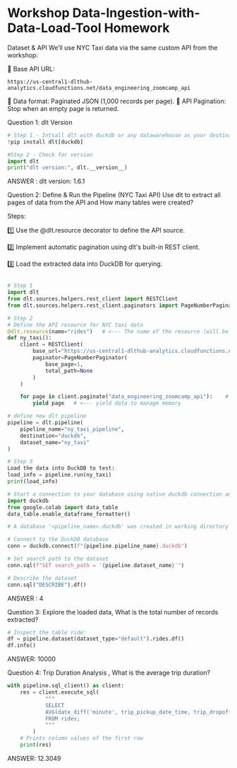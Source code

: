 # Workshop Data-Ingestion-with-Data-Load-Tool Homework

Dataset & API
We’ll use NYC Taxi data via the same custom API from the workshop:

🔹 Base API URL:
```
https://us-central1-dlthub-analytics.cloudfunctions.net/data_engineering_zoomcamp_api
```
🔹 Data format: Paginated JSON (1,000 records per page).
🔹 API Pagination: Stop when an empty page is returned.

Question 1: dlt Version
``` python
# Step 1 - Intsall dlt with duckdb or any datawarehouse as your destination for the assignment we used duck db
!pip install dlt[duckdb]

#Step 2 - Check for version
import dlt
print("dlt version:", dlt.__version__)
```
ANSWER : dlt version: 1.6.1

Question 2: Define & Run the Pipeline (NYC Taxi API)
Use dlt to extract all pages of data from the API and How many tables were created?

Steps:

1️⃣ Use the @dlt.resource decorator to define the API source.

2️⃣ Implement automatic pagination using dlt's built-in REST client.

3️⃣ Load the extracted data into DuckDB for querying.

``` python

# Step 1 
import dlt
from dlt.sources.helpers.rest_client import RESTClient
from dlt.sources.helpers.rest_client.paginators import PageNumberPaginator

# Step 2
# Define the API resource for NYC taxi data
@dlt.resource(name="rides")   # <--- The name of the resource (will be used as the table name)
def ny_taxi():
    client = RESTClient(
        base_url="https://us-central1-dlthub-analytics.cloudfunctions.net",
        paginator=PageNumberPaginator(
            base_page=1,
            total_path=None
        )
    )

    for page in client.paginate("data_engineering_zoomcamp_api"):    # <--- API endpoint for retrieving taxi ride data
        yield page   # <--- yield data to manage memory

# define new dlt pipeline
pipeline = dlt.pipeline(
    pipeline_name="ny_taxi_pipeline",
    destination="duckdb",
    dataset_name="ny_taxi"
)

# Step 3
Load the data into DuckDB to test:
load_info = pipeline.run(ny_taxi)
print(load_info)

# Start a connection to your database using native duckdb connection and look what tables were generated:
import duckdb
from google.colab import data_table
data_table.enable_dataframe_formatter()

# A database '<pipeline_name>.duckdb' was created in working directory so just connect to it

# Connect to the DuckDB database
conn = duckdb.connect(f"{pipeline.pipeline_name}.duckdb")

# Set search path to the dataset
conn.sql(f"SET search_path = '{pipeline.dataset_name}'")

# Describe the dataset
conn.sql("DESCRIBE").df()

```
ANSWER : 4


Question 3: Explore the loaded data, What is the total number of records extracted?

``` python
# Inspect the table ride:
df = pipeline.dataset(dataset_type="default").rides.df()
df.info()

```

ANSWER: 10000

Question 4: Trip Duration Analysis , What is the average trip duration?

``` python
with pipeline.sql_client() as client:
    res = client.execute_sql(
            """
            SELECT
            AVG(date_diff('minute', trip_pickup_date_time, trip_dropoff_date_time))
            FROM rides;
            """
        )
    # Prints column values of the first row
    print(res)

```
ANSWER: 12.3049
